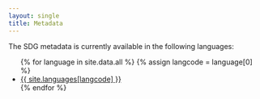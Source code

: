 ```yaml
---
layout: single
title: Metadata
---
```

The SDG metadata is currently available in the following languages:

<ul>
  {% for language in site.data.all %}
  {% assign langcode = language[0] %}
  <li>
    <a class="btn btn--info" href="{{ site.baseurl }}/metadata/{{ langcode }}">{{ site.languages[langcode] }}</a>
  </li>
  {% endfor %}
</ul>
